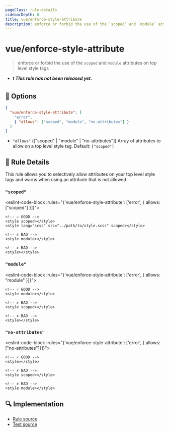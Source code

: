 ```yaml
---
pageClass: rule-details
sidebarDepth: 0
title: vue/enforce-style-attribute
description: enforce or forbid the use of the `scoped` and `module` attributes on top level style tags
---
```


# vue/enforce-style-attribute

> enforce or forbid the use of the `scoped` and `module` attributes on top level style tags

- :exclamation: <badge text="This rule has not been released yet." vertical="middle" type="error"> ***This rule has not been released yet.*** </badge>

## :wrench: Options

```json
{
  "vue/enforce-style-attribute": [
    "error",
    { "allows": ["scoped", "module", "no-attributes"] }
  ]
}
```

- `"allows"` (["scoped" | "module" | "no-attributes"]) Array of attributes to allow on a top level style tag. Default: `["scoped"]`

## :book: Rule Details

This rule allows you to selectively allow attributes on your top level style tags and warns when using an attribute that is not allowed.

### `"scoped"`

<eslint-code-block :rules="{'vue/enforce-style-attribute': ['error', { allows: ["scoped"] }]}">

```vue
<!-- ✓ GOOD -->
<style scoped></style>
<style lang="scss" src="../path/to/style.scss" scoped></style>

<!-- ✗ BAD -->
<style module></style>

<!-- ✗ BAD -->
<style></style>
```

</eslint-code-block>

### `"module"`

<eslint-code-block :rules="{'vue/enforce-style-attribute': ['error', { allows: "module" }]}">

```vue
<!-- ✓ GOOD -->
<style module></style>

<!-- ✗ BAD -->
<style scoped></style>

<!-- ✗ BAD -->
<style></style>
```

</eslint-code-block>

### `"no-attributes"`

<eslint-code-block :rules="{'vue/enforce-style-attribute': ['error', { allows: ["no-attributes"]}]}">

```vue
<!-- ✓ GOOD -->
<style></style>

<!-- ✗ BAD -->
<style scoped></style>

<!-- ✗ BAD -->
<style module></style>
```

</eslint-code-block>

## :mag: Implementation

- [Rule source](https://github.com/vuejs/eslint-plugin-vue/blob/master/lib/rules/enforce-style-attribute.js)
- [Test source](https://github.com/vuejs/eslint-plugin-vue/blob/master/tests/lib/rules/enforce-style-attribute.js)
